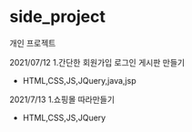 # side_project
개인 프로젝트

2021/07/12
1.간단한 회원가입 로그인 게시판 만들기
 - HTML,CSS,JS,JQuery,java,jsp

2021/7/13
1.쇼핑몰 따라만들기
 - HTML,CSS,JS,JQuery
